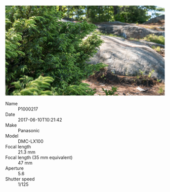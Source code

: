[![P1000217](/photos/hd/P1000217.jpg)](/photos/full/P1000217.jpg?raw=true)

<dl>
  <dt>Name</dt>
  <dd>P1000217</dd>
  <dt>Date</dt>
  <dd>2017-06-10T10:21:42</dd>
  <dt>Make</dt>
  <dd>Panasonic</dd>
  <dt>Model</dt>
  <dd>DMC-LX100</dd>
  <dt>Focal length</dt>
  <dd>21.3 mm</dd>
  <dt>Focal length (35 mm equivalent)</dt>
  <dd>47 mm</dd>
  <dt>Aperture</dt>
  <dd>5.6</dd>
  <dt>Shutter speed</dt>
  <dd>1/125</dd>
</dl>
